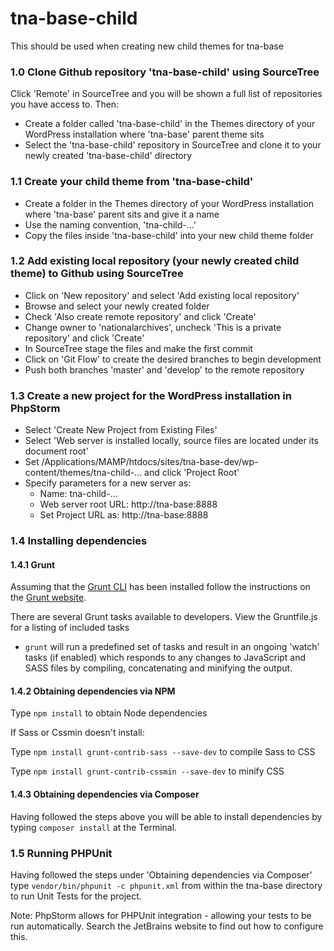 # tna-base-child

This should be used when creating new child themes for tna-base

### 1.0 Clone Github repository 'tna-base-child' using SourceTree

Click 'Remote' in SourceTree and you will be shown a full list of repositories you have access to. Then:

* Create a folder called 'tna-base-child' in the Themes directory of your WordPress installation where 'tna-base' parent theme sits
* Select the 'tna-base-child' repository in SourceTree and clone it to your newly created 'tna-base-child' directory

### 1.1 Create your child theme from 'tna-base-child'

* Create a folder in the Themes directory of your WordPress installation where 'tna-base' parent sits and give it a name
* Use the naming convention, 'tna-child-...'
* Copy the files inside 'tna-base-child' into your new child theme folder

### 1.2 Add existing local repository (your newly created child theme) to Github using SourceTree

* Click on 'New repository' and select 'Add existing local repository'
* Browse and select your newly created folder
* Check 'Also create remote repository' and click 'Create'
* Change owner to 'nationalarchives', uncheck 'This is a private repository' and click 'Create'
* In SourceTree stage the files and make the first commit
* Click on 'Git Flow' to create the desired branches to begin development
* Push both branches 'master' and 'develop' to the remote repository

### 1.3 Create a new project for the WordPress installation in PhpStorm

* Select 'Create New Project from Existing Files'
* Select 'Web server is installed locally, source files are located under its document root'
* Set /Applications/MAMP/htdocs/sites/tna-base-dev/wp-content/themes/tna-child-... and click 'Project Root'
* Specify parameters for a new server as:
  * Name: tna-child-...
  * Web server root URL: http://tna-base:8888
  * Set Project URL as: http://tna-base:8888

### 1.4 Installing dependencies

#### 1.4.1 Grunt

Assuming that the [Grunt CLI](https://gruntjs.com/using-the-cli) has been installed follow the instructions on the [Grunt website](http://gruntjs.com/getting-started#working-with-an-existing-grunt-project).

There are several Grunt tasks available to developers. View the Gruntfile.js for a listing of included tasks

* ```grunt``` will run a predefined set of tasks and result in an ongoing 'watch' tasks (if enabled) which responds to any changes to JavaScript and SASS files by compiling, concatenating and minifying the output.

#### 1.4.2 Obtaining dependencies via NPM

Type ```npm install``` to obtain Node dependencies

If Sass or Cssmin doesn't install:

Type ```npm install grunt-contrib-sass --save-dev``` to compile Sass to CSS

Type ```npm install grunt-contrib-cssmin --save-dev``` to minify CSS

#### 1.4.3 Obtaining dependencies via Composer

Having followed the steps above you will be able to install dependencies by typing ```composer install``` at the Terminal.

### 1.5 Running PHPUnit

Having followed the steps under 'Obtaining dependencies via Composer' type ```vendor/bin/phpunit -c phpunit.xml``` from within the tna-base directory to run Unit Tests for the project.

Note: PhpStorm allows for PHPUnit integration - allowing your tests to be run automatically. Search the JetBrains website to find out how to configure this.
